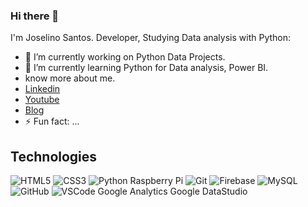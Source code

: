 ### Hi there 👋

<!--
**joselinosantosti/joselinosantosti** is a ✨ _special_ ✨ repository because its `README.md` (this file) appears on your GitHub profile.
-->
I'm Joselino Santos. Developer, Studying Data analysis with Python:

- 🔭 I’m currently working on Python Data Projects.
- 🌱 I’m currently learning Python for Data analysis, Power BI.
- know more about me.
- [Linkedin]()
- [Youtube]()
- [Blog]()
- ⚡ Fun fact: ...

## Technologies<br>
![HTML5](https://img.shields.io/badge/-HTML5-E34F26?style=flat-square&logo=html5&logoColor=white)
![CSS3](https://img.shields.io/badge/-CSS3-1572B6?style=flat-square&logo=css3)
![Python](https://img.shields.io/badge/-python-1572B6?style=flat-square&logo=python)
Raspberry Pi
![Git](https://img.shields.io/badge/-Git-black?style=flat-square&logo=git)
![Firebase](https://img.shields.io/badge/Firebase-FFCA28?style=flat-square&logo=firebase&logoColor=white)
![MySQL](https://img.shields.io/badge/-MySQL-4479A1?style=flat-square&logo=mysql&logoColor=white)
![GitHub](https://img.shields.io/badge/-GitHub-181717?style=flat-square&logo=github)
![VSCode](https://img.shields.io/badge/-VSCode-007ACC?style=flat-square&logo=visual-studio-code&logoColor=white)
Google Analytics
Google DataStudio

